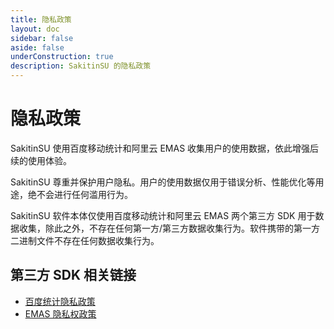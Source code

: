 ```yaml
---
title: 隐私政策
layout: doc
sidebar: false
aside: false
underConstruction: true
description: SakitinSU 的隐私政策
---
```


# 隐私政策

SakitinSU 使用百度移动统计和阿里云 EMAS 收集用户的使用数据，依此增强后续的使用体验。

SakitinSU 尊重并保护用户隐私。用户的使用数据仅用于错误分析、性能优化等用途，绝不会进行任何滥用行为。

SakitinSU 软件本体仅使用百度移动统计和阿里云 EMAS 两个第三方 SDK 用于数据收集，除此之外，不存在任何第一方/第三方数据收集行为。软件携带的第一方二进制文件不存在任何数据收集行为。

## 第三方 SDK 相关链接

- [百度统计隐私政策](https://tongji.baidu.com/web/help/article?id=330&type=0&castk=LTE%3D)
- [EMAS 隐私权政策](https://terms.aliyun.com/legal-agreement/terms/suit_bu1_ali_cloud/suit_bu1_ali_cloud202112071754_83380.html)
